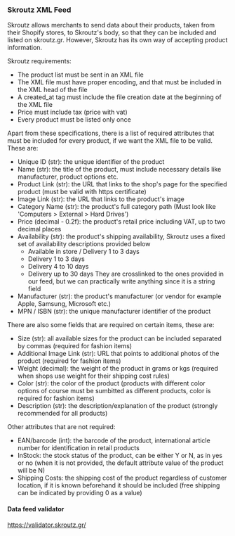 ### Skroutz XML Feed

Skroutz allows merchants to send data about their products, taken from their Shopify stores, to Skroutz's body, so that they can be included and listed on skroutz.gr. However, Skroutz has its own way of accepting product information.

Skroutz requirements:

- The product list must be sent in an XML file
- The XML file must have proper encoding, and that must be included in the XML head of the file
- A created_at tag must include the file creation date at the beginning of the XML file
- Price must include tax (price with vat)
- Every product must be listed only once


Apart from these specifications, there is a list of required attributes that must be included for every product, if we want the XML file to be valid. These are:

- Unique ID (str): the unique identifier of the product
- Name (str): the title of the product, must include necessary details like manufacturer, product options etc.
- Product Link (str): the URL that links to the shop's page for the specified product (must be valid with https certificate)
- Image Link (str): the URL that links to the product's image
- Category Name (str): the product's full category path (Must look like 'Computers > External > Hard Drives')
- Price (decimal - 0.2f): the product's retail price including VAT, up to two decimal places
- Availability (str): the product's shipping availability, Skroutz uses a fixed set of availability descriptions provided below
    - Available in store / Delivery 1 to 3 days
    - Delivery 1 to 3 days
    - Delivery 4 to 10 days
    - Delivery up to 30 days
    They are crosslinked to the ones provided in our feed, but we can practically write anything since it is a string field
- Manufacturer (str): the product's manufacturer (or vendor for example Apple, Samsung, Microsoft etc.)
- MPN / ISBN (str): the unique manufacturer identifier of the product

There are also some fields that are required on certain items, these are: 

- Size (str): all available sizes for the product can be included separated by commas (required for fashion items)
- Additional Image Link (str): URL that points to additional photos of the product (required for fashion items)
- Weight (decimal): the weight of the product in grams or kgs (required when shops use weight for their shipping cost rules)
- Color (str): the color of the product (products with different color options of course must be sumbitted as different products, color is required for fashion items)
- Description (str): the description/explanation of the product (strongly recommended for all products)

Other attributes that are not required:

- EAN/barcode (int): the barcode of the product, international article number for identification in retail products
- InStock: the stock status of the product, can be either Y or N, as in yes or no (when it is not provided, the default attribute value of the product will be N)
- Shipping Costs: the shipping cost of the product regardless of customer location, if it is known beforehand it should be included (free shipping can be indicated by providing 0 as a value)


#### Data feed validator
https://validator.skroutz.gr/